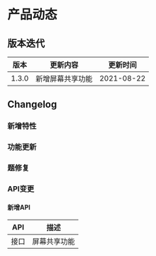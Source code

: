 # 产品动态

## 版本迭代

|  版本   | 更新内容  | 更新时间  |
|  ----  | ----  |----  |
| 1.3.0  | 新增屏幕共享功能 |2021-08-22 |

## Changelog
### 新增特性

### 功能更新

### 题修复

### API变更
#### 新增API

|  API   | 描述  |
|  ----  | ----  |
| 接口  | 屏幕共享功能 |
